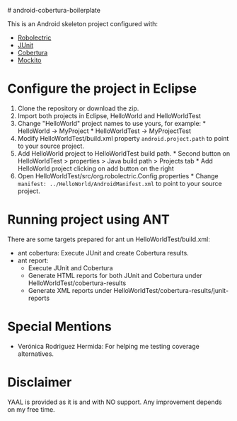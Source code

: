 # android-cobertura-boilerplate

This is an Android skeleton project configured with:

  * [Robolectric](http://robolectric.org)
  * [JUnit](http://junit.org)
  * [Cobertura](http://cobertura.github.io/cobertura)
  * [Mockito](http://code.google.com/p/mockito)

# Configure the project in Eclipse

  1. Clone the repository or download the zip.
  2. Import both projects in Eclipse, HelloWorld and HelloWorldTest
  3. Change "HelloWorld" project names to use yours, for example:
    * HelloWorld -> MyProject
    * HelloWorldTest -> MyProjectTest
  3. Modify HelloWorldTest/build.xml property ```android.project.path``` to point to your source project.
  4. Add HelloWorld project to HelloWorldTest build path.
    * Second button on HelloWorldTest > properties > Java build path > Projects tab
    * Add HelloWorld project clicking on add button on the right
  5. Open HelloWorldTest/src/org.robolectric.Config.properties
    * Change ```manifest: ../HelloWorld/AndroidManifest.xml``` to point to your source project.

# Running project using ANT

There are some targets prepared for ant un HelloWorldTest/build.xml:

  * ant cobertura: Execute JUnit and create Cobertura results.
  * ant report: 
    * Execute JUnit and Cobertura
    * Generate HTML reports for both JUnit and Cobertura under HelloWorldTest/cobertura-results
    * Generate XML reports under HelloWorldTest/cobertura-results/junit-reports

# Special Mentions

  * Verónica Rodriguez Hermida: For helping me testing coverage alternatives.

# Disclaimer

YAAL is provided as it is and with NO support. Any improvement depends on my free time.
